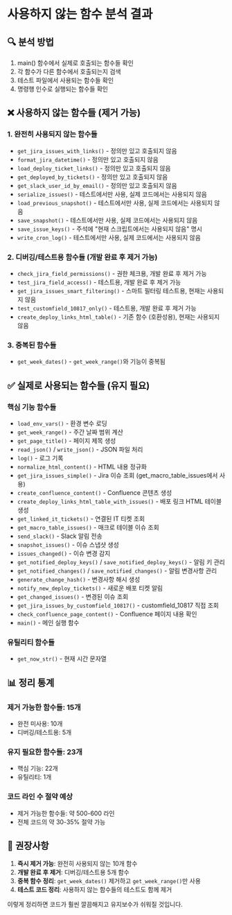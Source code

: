 # 사용하지 않는 함수 분석 결과

## 🔍 분석 방법
1. main() 함수에서 실제로 호출되는 함수들 확인
2. 각 함수가 다른 함수에서 호출되는지 검색
3. 테스트 파일에서 사용되는 함수들 확인
4. 명령행 인수로 실행되는 함수들 확인

## ❌ 사용하지 않는 함수들 (제거 가능)

### 1. 완전히 사용되지 않는 함수들
- `get_jira_issues_with_links()` - 정의만 있고 호출되지 않음
- `format_jira_datetime()` - 정의만 있고 호출되지 않음
- `load_deploy_ticket_links()` - 정의만 있고 호출되지 않음
- `get_deployed_by_tickets()` - 정의만 있고 호출되지 않음
- `get_slack_user_id_by_email()` - 정의만 있고 호출되지 않음
- `serialize_issues()` - 테스트에서만 사용, 실제 코드에서는 사용되지 않음
- `load_previous_snapshot()` - 테스트에서만 사용, 실제 코드에서는 사용되지 않음
- `save_snapshot()` - 테스트에서만 사용, 실제 코드에서는 사용되지 않음
- `save_issue_keys()` - 주석에 "현재 스크립트에서는 사용되지 않음" 명시
- `write_cron_log()` - 테스트에서만 사용, 실제 코드에서는 사용되지 않음

### 2. 디버깅/테스트용 함수들 (개발 완료 후 제거 가능)
- `check_jira_field_permissions()` - 권한 체크용, 개발 완료 후 제거 가능
- `test_jira_field_access()` - 테스트용, 개발 완료 후 제거 가능
- `get_jira_issues_smart_filtering()` - 스마트 필터링 테스트용, 현재는 사용되지 않음
- `test_customfield_10817_only()` - 테스트용, 개발 완료 후 제거 가능
- `create_deploy_links_html_table()` - 기존 함수 (호환성용), 현재는 사용되지 않음

### 3. 중복된 함수들
- `get_week_dates()` - `get_week_range()`와 기능이 중복됨

## ✅ 실제로 사용되는 함수들 (유지 필요)

### 핵심 기능 함수들
- `load_env_vars()` - 환경 변수 로딩
- `get_week_range()` - 주간 날짜 범위 계산
- `get_page_title()` - 페이지 제목 생성
- `read_json()` / `write_json()` - JSON 파일 처리
- `log()` - 로그 기록
- `normalize_html_content()` - HTML 내용 정규화
- `get_jira_issues_simple()` - Jira 이슈 조회 (get_macro_table_issues에서 사용)
- `create_confluence_content()` - Confluence 콘텐츠 생성
- `create_deploy_links_html_table_with_issues()` - 배포 링크 HTML 테이블 생성
- `get_linked_it_tickets()` - 연결된 IT 티켓 조회
- `get_macro_table_issues()` - 매크로 테이블 이슈 조회
- `send_slack()` - Slack 알림 전송
- `snapshot_issues()` - 이슈 스냅샷 생성
- `issues_changed()` - 이슈 변경 감지
- `get_notified_deploy_keys()` / `save_notified_deploy_keys()` - 알림 키 관리
- `get_notified_changes()` / `save_notified_changes()` - 알림 변경사항 관리
- `generate_change_hash()` - 변경사항 해시 생성
- `notify_new_deploy_tickets()` - 새로운 배포 티켓 알림
- `get_changed_issues()` - 변경된 이슈 조회
- `get_jira_issues_by_customfield_10817()` - customfield_10817 직접 조회
- `check_confluence_page_content()` - Confluence 페이지 내용 확인
- `main()` - 메인 실행 함수

### 유틸리티 함수들
- `get_now_str()` - 현재 시간 문자열

## 📊 정리 통계

### 제거 가능한 함수들: 15개
- 완전 미사용: 10개
- 디버깅/테스트용: 5개

### 유지 필요한 함수들: 23개
- 핵심 기능: 22개
- 유틸리티: 1개

### 코드 라인 수 절약 예상
- 제거 가능한 함수들: 약 500-600 라인
- 전체 코드의 약 30-35% 절약 가능

## 🎯 권장사항

1. **즉시 제거 가능**: 완전히 사용되지 않는 10개 함수
2. **개발 완료 후 제거**: 디버깅/테스트용 5개 함수
3. **중복 함수 정리**: `get_week_dates()` 제거하고 `get_week_range()`만 사용
4. **테스트 코드 정리**: 사용하지 않는 함수들의 테스트도 함께 제거

이렇게 정리하면 코드가 훨씬 깔끔해지고 유지보수가 쉬워질 것입니다. 